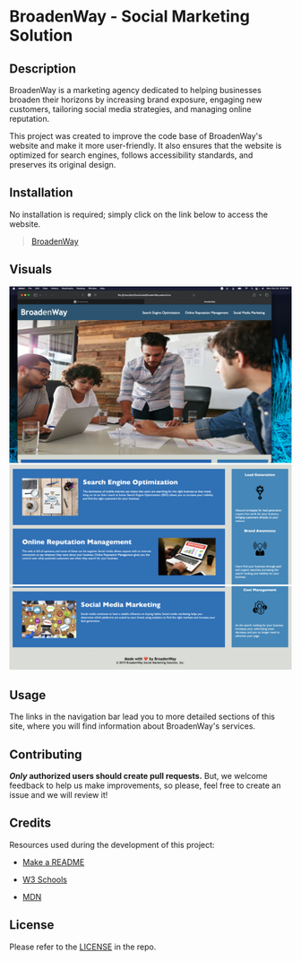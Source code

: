 
# BroadenWay - Social Marketing Solution  

## Description

BroadenWay is a marketing agency dedicated to helping businesses broaden their horizons by increasing brand exposure, engaging new customers, tailoring social media strategies, and managing online reputation.

This project was created to improve the code base of BroadenWay's website and make it more user-friendly. It also ensures that the website is optimized for search engines, follows accessibility standards, and preserves its original design.

## Installation

No installation is required; simply click on the link below to access the website.

>[BroadenWay](https://larigens.github.io/broadenway/)</mark>

## Visuals

![screenshot of the webpage](assets/images/screenshot.png)
![screenshot of the webpage](assets/images/screenshot2.png)
![screenshot of the webpage](assets/images/screenshot3.png)

## Usage

The links in the navigation bar lead you to more detailed sections of this site, where you will find information about BroadenWay's services.

## Contributing

**_Only_ authorized users should create pull requests.** But, we welcome feedback to help us make improvements, so please, feel free to create an issue and we will review it!

## Credits

Resources used during the development of this project:

- [Make a README](https://www.makeareadme.com)

- [W3 Schools](https://www.w3schools.com)

- [MDN](https://developer.mozilla.org/en-US/)

## License

Please refer to the [LICENSE](https://choosealicense.com/licenses/mit/) in the repo.